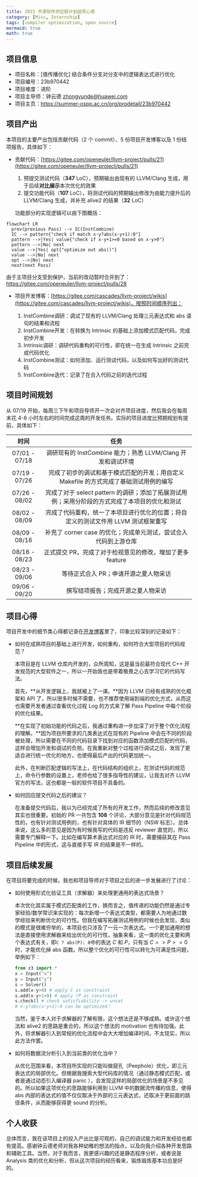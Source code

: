 ```yaml
---
title: 2023 开源软件供应链计划结项心得
category: [Misc, Internship]
tags: [compiler optimization, open source]
mermaid: true
math: true
---
```


## 项目信息

- 项目名称：[值传播优化] 结合条件分支对分支中的逻辑表达式进行优化
- 项目编号：23b970442
- 项目难度：进阶
- 项目主导师：钟云德 zhongyunde@huawei.com
- 项目主页：https://summer-ospp.ac.cn/org/prodetail/23b970442

## 项目产出

本项目的主要产出包括贡献代码（2 个 commit）、5 份项目开发博客以及 1 份结项报告，具体如下：

- 贡献代码：[https://gitee.com/openeuler/llvm-project/pulls/21](https://gitee.com/openeuler/llvm-project/pulls/21)

  1. 预提交测试代码（**347** LoC），预期输出由现有的 LLVM/Clang 生成，用于后续**对比展示**本次优化的效果
  2. 提交功能代码（**107** LoC），将测试代码的预期输出修改为由能力提升后的 LLVM/Clang 生成，并补充 alive2 的结果（**32** LoC）

  功能部分的实现逻辑可以由下图概括：

```mermaid
flowchart LR
  prev(previous Pass) --> IC(InstCombine)
  IC --> pattern{"check if match x-y?abs(x-y+1):0"}
  pattern -->|Yes| value{"check if x-y+1>=0 based on x-y>0"}
  pattern -->|No| next
  value -->|Yes| opt{"optimize out abs()"}
  value -->|No| next
  opt -->|No| next
  next(next Pass)
```

  由于主项目分支受到保护，当前的改动暂时合并到了：https://gitee.com/openeuler/llvm-project/pulls/28

- 项目开发博客：[https://gitee.com/cascades/llvm-project/wikis](https://gitee.com/cascades/llvm-project/wikis)，按照时间顺序列出：

  1. InstCombine调研：调试了现有的 LLVM/Clang 处理三元表达式和 abs 语句的结果和流程
  2. InstCombine开发：在转换为 Intrinsic 的基础上添加模式匹配代码，完成初步开发
  3. Intrinsic调研：调研代码重构的可行性，即在统一在生成 Intrinsic 之前完成代码优化
  4. InstCombine测试：如何添加、运行测试代码，以及如何写出好的测试代码
  5. InstCombine迭代：记录了在合入代码之前的迭代过程

## 项目时间规划

从 07/19 开始，每周三下午和项目导师开一次会对齐项目进度，然后我会在每周末花 4-8 小时左右的时间完成这周的开发任务。实际的项目进度比预期规划有提前，具体如下：

|      时间     |                                              任务                                              |
|:-------------:|:----------------------------------------------------------------------------------------------:|
| 07/01 - 07/18 |                   调研现有的 InstCombine 能力；熟悉 LLVM/Clang 开发和调试环境                  |
| 07/19 - 07/26 |     完成了初步的调试和基于模式匹配的开发；用自定义 Makefile 的方式完成了基础测试用例的编写     |
| 07/26 - 08/02 | 完成了对于 select pattern 的调研；添加了拓展测试用例；采用分阶段的方式完成了本项目的优化和测试 |
| 08/02 - 08/09 |       完成了代码重构，统一了本项目进行优化的位置；将自定义的测试文件用 LLVM 测试框架重写       |
| 08/09 - 08/16 |                 补充了 corner case 的优化；完成单元测试，尝试合入代码到上游仓库                |
| 08/16 - 08/23 |                    正式提交 PR，完成了对于检视意见的修改，增加了更多 feature                   |
| 08/23 - 09/06 |                              等待正式合入 PR；申请开源之夏人物采访                             |
| 09/06 - 09/20 |                               撰写结项报告；完成开源之夏人物采访                               |

## 项目心得

项目开发中的细节类心得都记录在[开发博客](https://gitee.com/cascades/llvm-project/wikis)里了，印象比较深刻的记录如下：

- 如何在成熟项目的基础上进行开发，如何重构，如何符合大型项目的代码规范？

  本项目是在 LLVM 仓库内开发的，众所周知，这是最当前最符合现代 C++ 开发规范的大型软件之一，所以一开始我也是带着敬畏之心去学习它的代码写法。

  首先，**从开发逻辑上，我就被上了一课。**因为 LLVM 已经有成熟的优化框架和 API 了，所以很多时候不需要，也不推荐使用端到端的优化方式，从而这也需要开发者通过查看优化过程 Log 的方式来了解 Pass Pipeline 中每个阶段的优化结果。

  **在实现了初始功能的代码之后，我通过重构进一步加深了对于整个优化流程的理解。**因为项目所要求的几类表达式在现有的 Pipeline 中会在不同的阶段被处理，所以需要在不同的代码目录下找到对应的函数添加模式匹配的代码，这样会增加开发和调试的负担。在我重新对整个过程进行调试之后，发现了更适合进行统一优化的地方，也使得最后产出的代码更加统一。

  此外，在判断匹配逻辑的写法上，在代码结构的组织上，在测试代码的规范上，命令行参数的设置上，老师也给了很多指导性的建议，让我去对齐 LLVM 官方的写法，这也都是一般的软件项目不具备的。

- 如何回应提交代码之后的建议？

  在准备提交代码后，我以为已经完成了所有的开发工作，然而后续的修改意见其实也很重要。初始的 PR 一共包含 **108** 个评论，大部分意见是针对代码规范性的，也有针对测试用例的，也有针对具体的 IR 细节的（NSW 标志）。总体来说，这么多的意见是因为有时候我写的代码是违反 reviewer 直觉的，所以需要专门解释一下。比如在编写算术表达式对应的 IR 时，需要捕获其在 Pass Pipeline 中的形式，这与直接手写 IR 的结果是不一样的。


## 项目后续发展

在项目将要完成的时候，我也和项目导师对于项目之后的进一步发展进行了讨论：

- 如何使用形式化验证工具（求解器）来处理更通用的表达式场景？

  本次优化其实属于模式匹配类的工作，换而言之，值传递的功能仍然是通过专家经验/数学常识来实现的：每次新增一个表达式类型，都需要人为地通过数学经验来判断优化的可行性。但我在编写拓展测试用例的时候也会发现，类似的模式是很难穷举的，本项目也只涉及了一元一次表达式。一个更加通用的想法是直接使用求解器来给出优化的可行性。抽象来看，这一类的优化主要和两个表达式有关，即`C ? abs(P): 0`中的表达 $C$ 和 $P$，只有当 $C => P>=0$ 时，才能优化掉 abs 函数。所以整个优化的可行性可以转化为可满足性问题，举例如下：

  ```python
  from z3 import *
  x = Input("x")
  y = Input("y")
  s = Solver()
  s.add(x-y>0) # apply C as constraint
  s.add(x-y+1<0) # apply !P as constraint
  s.check() # check satisfiability -> unsat
  # x-y?abs(x-y+1):0 can be optimized！
  ```

  当然，鉴于本人对于求解器的了解有限，这个想法还是不够成熟。或许这个想法和 alive2 的思路是重合的，所以这个想法的 motivation 也有待加强。此外，将求解器引入到常规的优化流程中会大大增加编译时间，不太现实，所以此方法作罢。

- 如何将数据流分析引入到当前类的优化当中？

  从优化范围来看，本项目所实现的只能叫做窥孔（Peephole）优化，即三元表达式的局部优化。但根据我搜索大型代码库的情况（通过静态模式匹配，或者是通过动态引入编译器 panic ），会发现这样的局部优化的场景是不多见的。所以如果这项优化的思路能够利用到 LLVM 中的数据流传播的信息，使得 abs 内部的表达式的值不仅仅取决于外部的三元表达式，还取决于更前面的路径条件，从而能够获得更 sound 的分析。

## 个人收获

总体而言，我在该项目上的投入产出比是可观的，自己的调试能力和开发经验也都有提高。感谢钟云德老师对我各种幼稚的想法的指点，以及向我介绍各种开发思路和辅助工具。当然，对于我而言，我更感兴趣的还是静态程序分析，或者说是 Analysis 类的优化和分析，但从这次项目的经历看来，锻炼锻炼基本功总是好的。